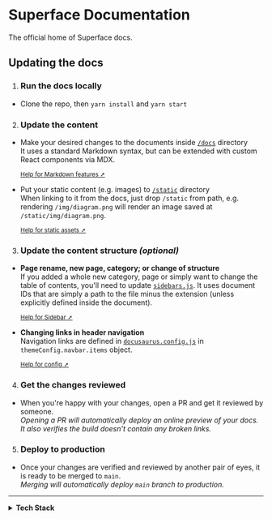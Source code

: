 # Superface Documentation

The official home of Superface docs.

## Updating the docs

1. ### Run the docs locally
- Clone the repo, then `yarn install` and `yarn start`

2. ### Update the content
- Make your desired changes to the documents inside 
[`/docs`](https://github.com/superfaceai/docs/tree/main/docs) directory<br />
  It uses a standard Markdown syntax, but can be extended with custom React components via MDX.

  <sup>[Help for Markdown features ➚](https://docusaurus.io/docs/markdown-features)</sup>

- Put your static content (e.g. images) to 
[`/static`](https://github.com/superfaceai/docs/tree/main/static) directory<br />
  When linking to it from the docs, just drop `/static` from path, e.g. rendering `/img/diagram.png`
  will render an image saved at `/static/img/diagram.png`.

  <sup>[Help for static assets ➚](https://docusaurus.io/docs/static-assets)</sup>

3. ### Update the content structure _(optional)_

- **Page rename, new page, category; or change of structure**<br />
  If you added a whole new category, page or simply want to change the table of contents,
  you'll need to update [`sidebars.js`](https://github.com/superfaceai/docs/blob/main/sidebars.js).
  It uses document IDs that are simply a path to the file minus the extension (unless explicitly
  defined inside the document).

  <sup>[Help for Sidebar ➚](https://docusaurus.io/docs/sidebar)</sup>

- **Changing links in header navigation**<br />
  Navigation links are defined in [`docusaurus.config.js`](https://github.com/superfaceai/docs/blob/main/docusaurus.config.js)
  in `themeConfig.navbar.items` object.

  <sup>[Help for config ➚](https://docusaurus.io/docs/docusaurus.config.js)</sup>


4. ### Get the changes reviewed
- When you're happy with your changes, open a PR and get it reviewed by someone.<br />
_Opening a PR will automatically deploy an online preview of your docs. It also verifies the build
doesn't contain any broken links._

5. ### Deploy to production
- Once your changes are verified and reviewed by another pair of eyes, it is ready to be merged to `main`.<br />
_Merging will automatically deploy `main` branch to production._


---

<details>
  <summary><strong>Tech Stack</strong></summary>
  
  <br />
  These docs are built using https://docusaurus.io/.

  The site is deployed on [Vercel](https://vercel.com/) to
  [`docs`](https://vercel.com/superface/docs) project.

  All deployments are automated via GitHub Actions and you can keep track of them
  in [the repository's environments](https://github.com/superfaceai/docs/deployments).

  - Preview: gets deployed for each PR
  - Production: gets deployed continuously from `main` branch

  Each deploy first verifies the validity of the build.

  If you'd like to run a production build locally (e.g. with Brain proxy):

  ```bash
  yarn build && yarn serve
  ```
</details>